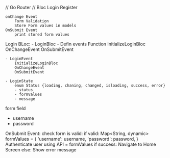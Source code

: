 // Go Router
// Bloc
Login
Register

    onChange Event
        Form Validation
        Store Form values in models
    OnSubmit Event
        print stored form values

Login
    BLoc:
    - LoginBloc - Defin events Function 
        InitializeLoginBloc
        OnChangeEvent
        OnSubmitEvent

    - LoginEvent
        InitializeLoginBloc
        OnChangeEvent
        OnSubmitEvent

    - LoginState
        enum Status {loading, chaning, changed, isloading, success, error}
        - status
        - formValues
        - message

form field
- username
- password

OnSubmit Event:
check form is valid:
if valid:
Map<String, dynamic> formValues = {
'username': username,
'password': password,
}
Authenticate user using API = formValues
if success:
Navigate to Home Screen
else:
Show error message
